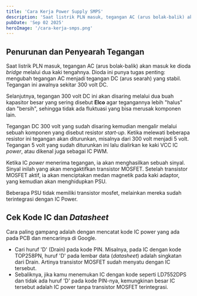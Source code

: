 ```yaml
---
title: 'Cara Kerja Power Supply SMPS'
description: 'Saat listrik PLN masuk, tegangan AC (arus bolak-balik) akan masuk ke dioda _bridge_ melalui dua kaki tengahnya. Dioda ini punya tugas penting: mengubah tegangan AC menjadi tegangan DC (arus searah) yang stabil.'
pubDate: 'Sep 02 2025'
heroImage: '/cara-kerja-smps.png'
---
```


## Penurunan dan Penyearah Tegangan
Saat listrik PLN masuk, tegangan AC (arus bolak-balik) akan masuk ke dioda _bridge_ melalui dua kaki tengahnya. Dioda ini punya tugas penting: mengubah tegangan AC menjadi tegangan DC (arus searah) yang stabil. Tegangan ini awalnya sekitar 300 volt DC.

Selanjutnya, tegangan 300 volt DC ini akan disaring melalui dua buah kapasitor besar yang sering disebut **Elco** agar tegangannya lebih "halus" dan "bersih", sehingga tidak ada fluktuasi yang bisa merusak komponen lain.

Tegangan DC 300 volt yang sudah disaring kemudian mengalir melalui sebuah komponen yang disebut resistor _start-up_. Ketika melewati beberapa resistor ini tegangan akan diturunkan, misalnya dari 300 volt menjadi 5 volt. Tegangan 5 volt yang sudah diturunkan ini lalu dialirkan ke kaki VCC IC _power_, atau dikenal juga sebagai IC PWM.

Ketika IC _power_ menerima tegangan, ia akan menghasilkan sebuah sinyal. Sinyal inilah yang akan mengaktifkan transistor MOSFET. Setelah transistor MOSFET aktif, ia akan menciptakan medan magnetik pada kaki adaptor, yang kemudian akan menghidupkan PSU.

Beberapa PSU tidak memiliki transistor mosfet, melainkan mereka sudah terintegrasi dengan IC Power.

## Cek Kode IC dan _Datasheet_
Cara paling gampang adalah dengan mencatat kode IC power yang ada pada PCB dan mencarinya di Google.
- Cari huruf 'D' (Drain) pada kode PIN. Misalnya, pada IC dengan kode TOP258PN, huruf 'D' pada lembar data (_datasheet_) adalah singkatan dari Drain. Artinya transistor MOSFET sudah menyatu dengan IC tersebut.
- Sebaliknya, jika kamu menemukan IC dengan kode seperti LD7552DPS dan tidak ada huruf 'D' pada kode PIN-nya, kemungkinan besar IC tersebut adalah IC power tanpa transistor MOSFET terintegrasi.
